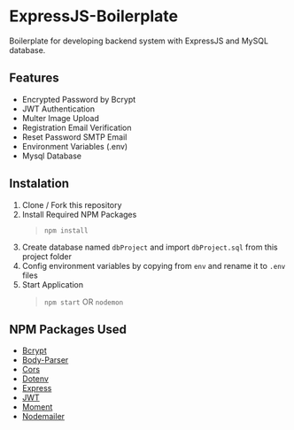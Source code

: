 # ExpressJS-Boilerplate
Boilerplate for developing backend system with ExpressJS and MySQL database.

## Features
- Encrypted Password by Bcrypt
- JWT Authentication
- Multer Image Upload
- Registration Email Verification
- Reset Password SMTP Email
- Environment Variables (.env)
- Mysql Database

## Instalation
1. Clone / Fork this repository
2. Install Required NPM Packages 
   > `npm install`
3. Create database named `dbProject` and import `dbProject.sql` from this project folder
4. Config environment variables by copying from `env` and rename it to `.env` files 
5. Start Application
   > `npm start` OR `nodemon`

## NPM Packages Used
- [Bcrypt](https://www.npmjs.com/package/bcrypt)
- [Body-Parser](https://www.npmjs.com/package/body-parser)
- [Cors](https://www.npmjs.com/package/cors)
- [Dotenv](https://www.npmjs.com/package/dotenv)
- [Express](https://www.npmjs.com/package/express)
- [JWT](https://www.npmjs.com/package/jsonwebtoken)
- [Moment](https://www.npmjs.com/package/moment)
- [Nodemailer](https://www.npmjs.com/package/nodemailer)